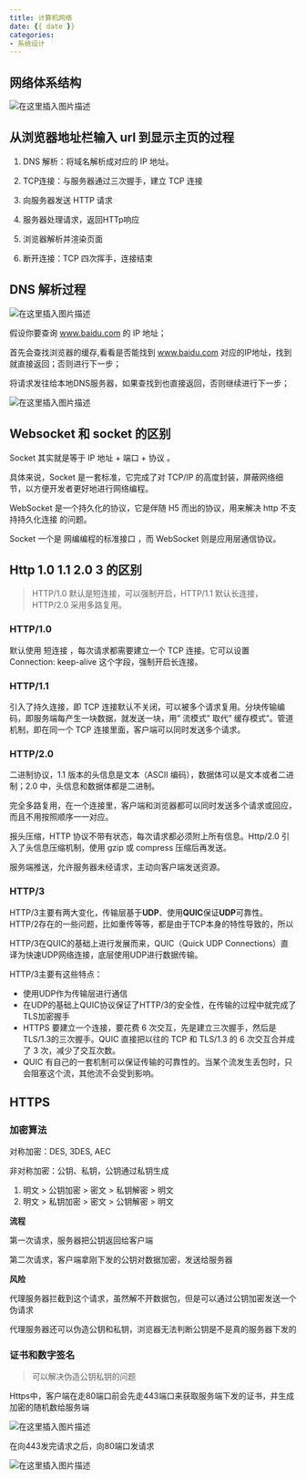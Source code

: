 ```yaml
---
title: 计算机网络
date: {{ date }}
categories:
- 系统设计
---
```


## 网络体系结构

![在这里插入图片描述](https://img-blog.csdnimg.cn/4f0c882c6da342fc968cffb91b9ad0cf.png)

## 从浏览器地址栏输入 **url** 到显示主页的过程

1. DNS 解析：将域名解析成对应的 IP 地址。

2. TCP连接：与服务器通过三次握手，建立 TCP 连接

3. 向服务器发送 HTTP 请求

4. 服务器处理请求，返回HTTp响应

5. 浏览器解析并渲染页面

6. 断开连接：TCP 四次挥手，连接结束

## DNS 解析过程

![在这里插入图片描述](https://img-blog.csdnimg.cn/bec87e5e9f154c599efc64fcba4f9f41.png)

假设你要查询 www.baidu.com 的 IP 地址；

首先会查找浏览器的缓存,看看是否能找到 www.baidu.com 对应的IP地址，找到就直接返回；否则进行下一步；

将请求发往给本地DNS服务器，如果查找到也直接返回，否则继续进行下一步；

![在这里插入图片描述](https://img-blog.csdnimg.cn/012116ad4b174a078b20a492f485f08b.png)

## Websocket 和 socket 的区别

Socket 其实就是等于 IP 地址 + 端口 + 协议 。

具体来说，Socket 是一套标准，它完成了对 TCP/IP 的高度封装，屏蔽网络细节，以方便开发者更好地进行网络编程。

WebSocket 是一个持久化的协议，它是伴随 H5 而出的协议，用来解决 http 不支持持久化连接 的问题。

Socket 一个是 网编编程的标准接口 ，而 WebSocket 则是应用层通信协议。

## Http 1.0 1.1 2.0 3 的区别

>  HTTP/1.0 默认是短连接，可以强制开启，HTTP/1.1 默认长连接，HTTP/2.0 采用多路复用。

### HTTP/1.0

默认使用 短连接 ，每次请求都需要建立一个 TCP 连接。它可以设置 Connection: keep-alive 这个字段，强制开启长连接。

### HTTP/1.1

引入了持久连接，即 TCP 连接默认不关闭，可以被多个请求复用。分块传输编码，即服务端每产生一块数据，就发送一块，用” 流模式” 取代” 缓存模式”。管道机制，即在同一个 TCP 连接里面，客户端可以同时发送多个请求。

### HTTP/2.0

二进制协议，1.1 版本的头信息是文本（ASCII 编码），数据体可以是文本或者二进制；2.0 中，头信息和数据体都是二进制。

完全多路复用，在一个连接里，客户端和浏览器都可以同时发送多个请求或回应，而且不用按照顺序一一对应。

报头压缩，HTTP 协议不带有状态，每次请求都必须附上所有信息。Http/2.0 引入了头信息压缩机制，使用 gzip 或 compress 压缩后再发送。

服务端推送，允许服务器未经请求，主动向客户端发送资源。

### HTTP/3

HTTP/3主要有两大变化，传输层基于**UDP**、使用**QUIC**保证**UDP**可靠性。HTTP/2存在的一些问题，比如重传等等，都是由于TCP本身的特性导致的，所以

HTTP/3在QUIC的基础上进行发展而来，QUIC（Quick UDP Connections）直译为快速UDP网络连接，底层使用UDP进行数据传输。

HTTP/3主要有这些特点：

- 使用UDP作为传输层进行通信
- 在UDP的基础上QUIC协议保证了HTTP/3的安全性，在传输的过程中就完成了TLS加密握手
- HTTPS 要建⽴⼀个连接，要花费 6 次交互，先是建⽴三次握⼿，然后是 TLS/1.3的三次握⼿。QUIC 直接把以往的 TCP 和 TLS/1.3 的 6 次交互合并成了 3 次，减少了交互次数。
- QUIC 有⾃⼰的⼀套机制可以保证传输的可靠性的。当某个流发⽣丢包时，只会阻塞这个流，其他流不会受到影响。

## HTTPS

### 加密算法

对称加密：DES, 3DES, AEC

非对称加密：公钥、私钥，公钥通过私钥生成

1. 明文 > 公钥加密 > 密文 > 私钥解密 > 明文
2. 明文 > 私钥加密 > 密文 > 公钥解密 > 明文

**流程**

第一次请求，服务器把公钥返回给客户端

第二次请求，客户端拿刚下发的公钥对数据加密，发送给服务器

**风险**

代理服务器拦截到这个请求，虽然解不开数据包，但是可以通过公钥加密发送一个伪请求

代理服务器还可以伪造公钥和私钥，浏览器无法判断公钥是不是真的服务器下发的

### 证书和数字签名

> 可以解决伪造公钥私钥的问题

Https中，客户端在走80端口前会先走443端口来获取服务端下发的证书，并生成加密的随机数给服务端

![在这里插入图片描述](https://img-blog.csdnimg.cn/20210218212333383.png?x-oss-process=image/watermark,type_ZmFuZ3poZW5naGVpdGk,shadow_10,text_aHR0cHM6Ly9ibG9nLmNzZG4ubmV0L3dlaXhpbl80MjEwMzAyNg==,size_16,color_FFFFFF,t_70)

在向443发完请求之后，向80端口发请求

![在这里插入图片描述](https://img-blog.csdnimg.cn/20210218205803436.png?x-oss-process=image/watermark,type_ZmFuZ3poZW5naGVpdGk,shadow_10,text_aHR0cHM6Ly9ibG9nLmNzZG4ubmV0L3dlaXhpbl80MjEwMzAyNg==,size_16,color_FFFFFF,t_70)